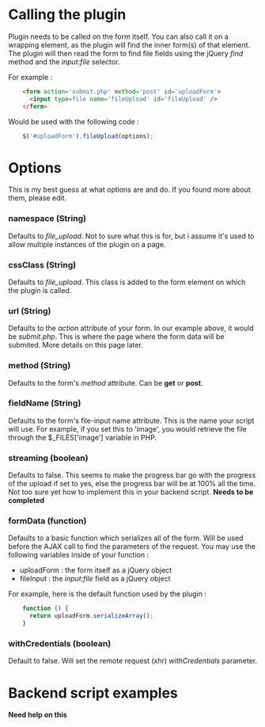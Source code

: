 # Calling the plugin

Plugin needs to be called on the form itself. You can also call it on a wrapping element, as the plugin will find the inner form(s) of that element. The plugin will then read the form to find file fields using the jQuery *find* method and the *input:file* selector.

For example : 

```html
    <form action='submit.php' method='post' id='uploadForm'>
      <input type=file name='fileUpload' id='fileUpload' />
    </form>
   ```

Would be used with the following code : 

```js
    $('#uploadForm').fileUpload(options);
  ```

# Options

This is my best guess at what options are and do. If you found more about them, please edit.

### namespace (String)

Defaults to *file_upload*. Not to sure what this is for, but i assume it's used to allow multiple instances of the plugin on a page.

### cssClass (String)

Defaults to *file_upload*. This class is added to the form element on which the plugin is called.

### url (String)

Defaults to the *action* attribute of your form. In our example above, it would be *submit.php*. This is where the page where the form data will be submited. More details on this page later.

### method (String)

Defaults to the form's *method* attribute. Can be **get** or **post**.

### fieldName (String)

Defaults to the form's file-input name attribute. This is the name your script will use. For example, if you set this to 'image', you would retrieve the file through the $_FILES['image'] variable in PHP.

### streaming (boolean)

Defaults to false. This seems to make the progress bar go with the progress of the upload if set to yes, else the progress bar will be at 100% all the time. Not too sure yet how to implement this in your backend script. 
**Needs to be completed**

### formData (function)

Defaults to a basic function which serializes all of the form. Will be used before the AJAX call to find the parameters of the request. You may use the following variables inside of your function : 

* uploadForm : the form itself as a jQuery object
* fileInput : the *input:file* field as a jQuery object

For example, here is the default function used by the plugin : 

```js
    function () {
      return uploadForm.serializeArray();
    }
  ```

### withCredentials (boolean)

Default to false. Will set the remote request (xhr) *withCredentials* parameter.


# Backend script examples

**Need help on this**
